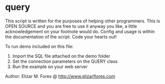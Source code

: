 query
=====
This script is written for the purposes of helping other programmers. 
This is OPEN SOURCE and you are free to use it anyway you like, a little acknowledgement on your footnote would do.
Config and usage is within the documentation of the script. Code your hearts out!

To run demo included on this file: 

1. Import the SQL file attached on the demo folder
2. Set the connection parameters on the QUERY class
3. Run the example on your web server

 Author: Elizar M. Fores @ http://www.elizarflores.com
